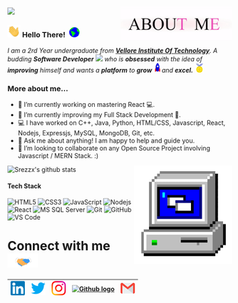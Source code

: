 <img align="center" src="https://github.com/Srezzx/Srezzx/blob/master/Assets/name_2.gif" width="800px">

<img align="right" alt="PC GIF" src="https://github.com/Srezzx/Srezzx/blob/master/Assets/aboutme.gif" width="250" />

### <img src="https://github.com/Srezzx/Srezzx/blob/master/Assets/Hi.gif" width="29px"> **Hello There!** &nbsp;<img src="https://github.com/Srezzx/Srezzx/blob/master/Assets/Earth.gif" width="24px">

<p>
  <em>
    I am a 2rd Year undergraduate from <a href="https://vit.ac.in/"> <b>Vellore Institute Of Technology</b></a>.  
    A budding <b>Software Developer</b> <img src="https://github.com/TheDudeThatCode/TheDudeThatCode/blob/master/Assets/Developer.gif" width="30px"> who is <b>obsessed</b> with the idea of <b>improving</b> himself and wants a <b>platform</b> to 
    <b>grow</b> <img src="https://github.com/Srezzx/Srezzx/blob/master/Assets/Rocket.gif" width="18px">and 
    <b>excel.</b> <img src="https://github.com/Srezzx/Srezzx/blob/master/Assets/Medal.gif" width="20px">
  </em>  
</p>

### **More about me...**

- 🔭 I’m currently working on mastering React 💻.
- 🌱 I’m currently improving my Full Stack Development 🚀.
- 💻 I have worked on C++, Java, Python, HTML/CSS, Javascript, React, Nodejs, Expressjs, MySQL, MongoDB, Git, etc.
- 💬 Ask me about anything! I am happy to help and guide you.
- 👯 I’m looking to collaborate on any Open Source Project involving Javascript / MERN Stack. :)

![Srezzx's github stats](https://github-readme-stats.vercel.app/api?username=Srezzx&show_icons=true&hide_border=true)
<img align="right" src="https://github.com/Srezzx/Srezzx/blob/master/Assets/PC.gif" width="220">



#### Tech Stack
![HTML5](https://img.shields.io/badge/-HTML5-%23E44D27?style=flat-square&logo=html5&logoColor=ffffff)
![CSS3](https://img.shields.io/badge/-CSS3-%231572B6?style=flat-square&logo=css3)
![JavaScript](https://img.shields.io/badge/-JavaScript-%23F7DF1C?style=flat-square&logo=javascript&logoColor=000000&labelColor=%23F7DF1C&color=%23FFCE5A)
![Nodejs](https://img.shields.io/badge/-Nodejs-black?style=flat-square&logo=Node.js)
![React](https://img.shields.io/badge/-React-%23282C34?style=flat-square&logo=react)
![MS SQL Server](http://img.shields.io/badge/-MS%20SQL%20Server-CC2927?style=flat-square&logo=microsoft-sql-server&logoColor=ffffff)
![Git](https://img.shields.io/badge/-Git-%23F05032?style=flat-square&logo=git&logoColor=%23ffffff)
![GitHub](https://img.shields.io/badge/-GitHub-181717?style=flat-square&logo=github)
![VS Code](http://img.shields.io/badge/-VS%20Code-007ACC?style=flat-square&logo=visual-studio-code&logoColor=ffffff)


# Connect with me<img src="https://github.com/Srezzx/Srezzx/blob/master/Assets/Handshake.gif" height="32px">



| [<img src="https://github.com/Srezzx/Srezzx/blob/master/Assets/Linkedin.svg" alt="Linkedin Logo" width="32">](https://linkedin.com/in/sriesh-agrawal-5b2bb0190/) | [<img src="https://github.com/Srezzx/Srezzx/blob/master/Assets/Twitter.svg" alt="Twitter Logo" width="32">](https://twitter.com/Sriesh_Agrawal) | [<img src="https://github.com/Srezzx/Srezzx/blob/master/Assets/Instagram.svg" alt="instagram logo" width="32">](https://www.instagram.com/imsrezz/) | [<img src="https://cdn.svgporn.com/logos/github-icon.svg" alt="Github logo" width="34">](https://github.com/Srezzx) | [<img src="https://github.com/Srezzx/Srezzx/blob/master/Assets/Gmail.svg" alt="Gmail logo" height="32">](mailto:agrawalsriesh1203@gmail.com)
|:---:|:---:|:---:|:---:|:---:|




<!--
**Srezzx/Srezzx** is a ✨ _special_ ✨ repository because its `README.md` (this file) appears on your GitHub profile.

Here are some ideas to get you started:

- 🔭 I’m currently working on ...
- 🌱 I’m currently learning ...
- 👯 I’m looking to collaborate on ...
- 🤔 I’m looking for help with ...
- 💬 Ask me about ...
- 📫 How to reach me: ...
- 😄 Pronouns: ...
- ⚡ Fun fact: ...
-->
